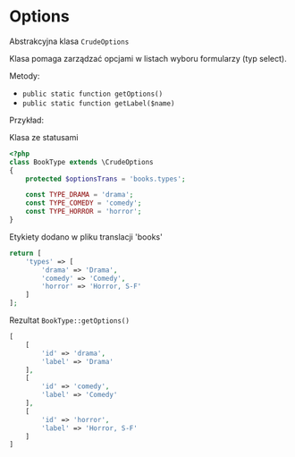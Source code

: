 Options
===

Abstrakcyjna klasa `CrudeOptions`

Klasa pomaga zarządzać opcjami w listach wyboru formularzy (typ select).

Metody:

- `public static function getOptions()`
- `public static function getLabel($name)`

Przykład:

Klasa ze statusami

```php
<?php
class BookType extends \CrudeOptions
{
    protected $optionsTrans = 'books.types';

    const TYPE_DRAMA = 'drama';
    const TYPE_COMEDY = 'comedy';
    const TYPE_HORROR = 'horror';
}
```

Etykiety dodano w pliku translacji 'books'

```php
return [
    'types' => [
        'drama' => 'Drama',
        'comedy' => 'Comedy',
        'horror' => 'Horror, S-F'
    ]
];
```

Rezultat `BookType::getOptions()`

```php
[
    [
        'id' => 'drama',
        'label' => 'Drama'
    ],
    [
        'id' => 'comedy',
        'label' => 'Comedy'
    ],
    [
        'id' => 'horror',
        'label' => 'Horror, S-F'
    ]
]
```
